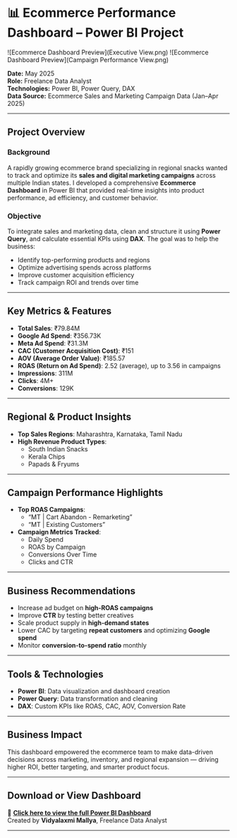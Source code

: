 # 📊 Ecommerce Performance Dashboard – Power BI Project

![Ecommerce Dashboard Preview](Executive View.png)
![Ecommerce Dashboard Preview](Campaign Performance View.png)



**Date:** May 2025  
**Role:** Freelance Data Analyst  
**Technologies:** Power BI, Power Query, DAX  
**Data Source:** Ecommerce Sales and Marketing Campaign Data (Jan–Apr 2025)

---

##  Project Overview

###  Background  
A rapidly growing ecommerce brand specializing in regional snacks wanted to track and optimize its **sales and digital marketing campaigns** across multiple Indian states. I developed a comprehensive **Ecommerce Dashboard** in Power BI that provided real-time insights into product performance, ad efficiency, and customer behavior.

###  Objective  
To integrate sales and marketing data, clean and structure it using **Power Query**, and calculate essential KPIs using **DAX**. The goal was to help the business:

- Identify top-performing products and regions  
- Optimize advertising spends across platforms  
- Improve customer acquisition efficiency  
- Track campaign ROI and trends over time  

---

##  Key Metrics & Features

- **Total Sales**: ₹79.84M  
- **Google Ad Spend**: ₹356.73K  
- **Meta Ad Spend**: ₹31.3M  
- **CAC (Customer Acquisition Cost)**: ₹151  
- **AOV (Average Order Value)**: ₹185.57  
- **ROAS (Return on Ad Spend)**: 2.52 (average), up to 3.56 in campaigns  
- **Impressions**: 311M  
- **Clicks**: 4M+  
- **Conversions**: 129K  

---

##  Regional & Product Insights

- **Top Sales Regions**: Maharashtra, Karnataka, Tamil Nadu  
- **High Revenue Product Types**:  
  - South Indian Snacks  
  - Kerala Chips  
  - Papads & Fryums  

---

##  Campaign Performance Highlights

- **Top ROAS Campaigns**:  
  - “MT | Cart Abandon - Remarketing”  
  - “MT | Existing Customers”  
- **Campaign Metrics Tracked**:  
  - Daily Spend  
  - ROAS by Campaign  
  - Conversions Over Time  
  - Clicks and CTR  

---

##  Business Recommendations

- Increase ad budget on **high-ROAS campaigns**  
- Improve **CTR** by testing better creatives  
- Scale product supply in **high-demand states**  
- Lower CAC by targeting **repeat customers** and optimizing **Google spend**  
- Monitor **conversion-to-spend ratio** monthly  

---

##  Tools & Technologies

- **Power BI**: Data visualization and dashboard creation  
- **Power Query**: Data transformation and cleaning  
- **DAX**: Custom KPIs like ROAS, CAC, AOV, Conversion Rate  

---

##  Business Impact

This dashboard empowered the ecommerce team to make data-driven decisions across marketing, inventory, and regional expansion — driving higher ROI, better targeting, and smarter product focus.

---

##  Download or View Dashboard  
📎 **[Click here to view the full Power BI Dashboard](https://app.powerbi.com/view?r=eyJrIjoiOTNjNDA5YjItNGE4YS00OGQ0LWE1MzktOTkwYTUzY2MyNTY2IiwidCI6ImM2ZTU0OWIzLTVmNDUtNDAzMi1hYWU5LWQ0MjQ0ZGM1YjJjNCJ9)**  
 Created by **Vidyalaxmi Mallya**, Freelance Data Analyst

---


